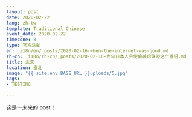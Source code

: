```yaml
---
layout: post
date: 2020-02-22
lang: zh-tw
template: Traditional Chinese
event_date: 2020-02-22
timezone: 8
type: 官方活動
en: _i18n/en/_posts/2020-02-16-when-the-internet-was-good.md
zh-cn: _i18n/zh-cn/_posts/2020-02-16-为何日本人会使偷袭珍珠港这个昏招.md
title: 未来
location: 臺北
image: "{{ site.env.BASE_URL }}uploads/5.jpg"
tags:
- TESTING

---
```

这是一未来的 post！